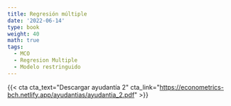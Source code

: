 ```yaml
---
title: Regresión múltiple
date: '2022-06-14'
type: book
weight: 40
math: true
tags:
  - MCO
  - Regresion Multiple
  - Modelo restringuido
---
```


{{< cta cta_text="Descargar ayudantía 2" cta_link="https://econometrics-bch.netlify.app/ayudantias/ayudantia_2.pdf" >}}

